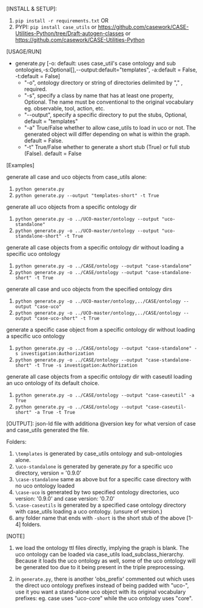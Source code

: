 [INSTALL & SETUP]:
1. `pip install -r requirements.txt` OR
2. PYPI: `pip install case_utils` or https://github.com/casework/CASE-Utilities-Python/tree/Draft-autogen-classes or https://github.com/casework/CASE-Utilities-Python


[USAGE/RUN]
  - generate.py [-o: default: uses case_util's case ontology and sub ontologies,-s:Optional[],--output:default="templates", -a:default = False, -t:default = False]
    - "-o", ontology directory or string of directories delimited by "," , required.
    - "-s", specify a class by name that has at least one property, Optional. The name must be conventional to the original vocabulary eg. observable, tool, action, etc.
    - "--output", specify a specific directory to put the stubs, Optional, default = "templates"
    - "-a" True/False whether to allow case_utils to load in uco or not. The generated object will differ depending on what is within the graph. default = False.
    - "-t" True/False whether to generate a short stub (True) or full stub (False). default = False


[Examples]

generate all case and uco objects from case_utils alone:
1. `python generate.py`
2. `python generate.py --output "templates-short" -t True`

generate all uco objects from a specific ontology dir
1. `python generate.py -o ../UCO-master/ontology --output "uco-standalone"`
2. `python generate.py -o ../UCO-master/ontology --output "uco-standalone-short" -t True`

generate all case objects from a specific ontology dir without loading a specific uco ontology
1. `python generate.py -o ../CASE/ontology --output "case-standalone"`
2. `python generate.py -o ../CASE/ontology --output "case-standalone-short" -t True`

generate all case and uco objects from the specified ontology dirs
1. `python generate.py -o ../UCO-master/ontology,../CASE/ontology --output "case-uco"`
2. `python generate.py -o ../UCO-master/ontology,../CASE/ontology --output "case-uco-short" -t True`

generate a specific case object from a specific ontology dir without loading a specific uco ontology
1. `python generate.py -o ../CASE/ontology --output "case-standalone" -s investigation:Authorization`
2. `python generate.py -o ../CASE/ontology --output "case-standalone-short" -t True -s investigation:Authorization`

generate all case objects from a specific ontology dir with caseutil loading an uco ontology of its default choice.
1. `python generate.py -o ../CASE/ontology --output "case-caseutil" -a True`
2. `python generate.py -o ../CASE/ontology --output "case-caseutil-short" -a True -t True`

[OUTPUT]: json-ld file with additiona @version key for what version of case and case_utils generated the file.

Folders:
1. `\templates` is generated by case_utils ontology and sub-ontologies alone.
2. `\uco-standalone` is generated by generate.py for a specific uco directory, version = '0.9.0'
3. `\case-standalone` same as above but for a specific case directory with no uco ontology loaded
4. `\case-uco` is generated by two specified ontology directories, uco version: '0.9.0' and case version: '0.7.0'
5. `\case-caseutils` is generated by a specified case ontology directory with case_utils loading a uco ontology. (unsure of version.)
6. any folder name that ends with `-short` is the short stub of the above [1-4] folders.


[NOTE]
1. we load the ontology ttl files directly, implying the graph is blank. The uco ontology can be loaded via case_utils load_subclass_hierarchy. Because it loads the uco ontology as well, some of the uco ontology will be generated too due to it being present in the triple preprocessing.

2. in `generate.py`, there is another 'obs_prefix' commented out which uses the direct uco ontology prefixes instead of being padded with "uco-", use it you want a stand-alone uco object with its original vocabulary prefixes: eg. case uses "uco-core" while the uco ontology uses "core".
